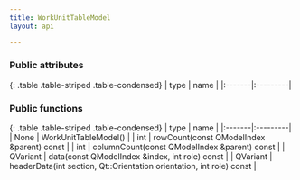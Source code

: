 ```yaml
---
title: WorkUnitTableModel
layout: api

---
```


### Public attributes

{: .table .table-striped .table-condensed}
| type   | name     |
|:-------|:---------|



### Public functions

{: .table .table-striped .table-condensed}
| type   | name     |
|:-------|:---------|
| None | WorkUnitTableModel() |
| int | rowCount(const QModelIndex &parent) const  |
| int | columnCount(const QModelIndex &parent) const  |
| QVariant | data(const QModelIndex &index, int role) const  |
| QVariant | headerData(int section, Qt::Orientation orientation, int role) const  |

